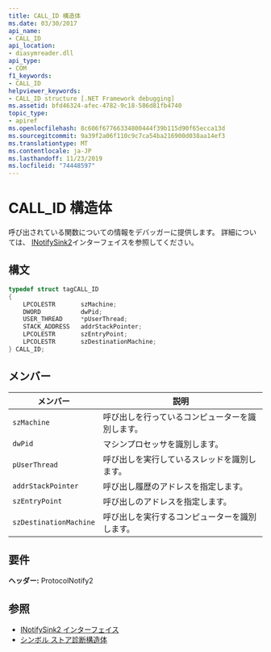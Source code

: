 ```yaml
---
title: CALL_ID 構造体
ms.date: 03/30/2017
api_name:
- CALL_ID
api_location:
- diasymreader.dll
api_type:
- COM
f1_keywords:
- CALL_ID
helpviewer_keywords:
- CALL_ID structure [.NET Framework debugging]
ms.assetid: bfd46324-afec-4782-9c18-586d81fb4740
topic_type:
- apiref
ms.openlocfilehash: 8c606f67766334800444f39b115d90f65ecca13d
ms.sourcegitcommit: 9a39f2a06f110c9c7ca54ba216900d038aa14ef3
ms.translationtype: MT
ms.contentlocale: ja-JP
ms.lasthandoff: 11/23/2019
ms.locfileid: "74448597"
---
```

# <a name="call_id-structure"></a>CALL_ID 構造体
呼び出されている関数についての情報をデバッガーに提供します。 詳細については、 [INotifySink2](../../../../docs/framework/unmanaged-api/diagnostics/inotifysink2-interface.md)インターフェイスを参照してください。  
  
## <a name="syntax"></a>構文  
  
```cpp  
typedef struct tagCALL_ID  
{  
    LPCOLESTR       szMachine;  
    DWORD           dwPid;  
    USER_THREAD     *pUserThread;  
    STACK_ADDRESS   addrStackPointer;  
    LPCOLESTR       szEntryPoint;  
    LPCOLESTR       szDestinationMachine;  
} CALL_ID;  
```  
  
## <a name="members"></a>メンバー  
  
|メンバー|説明|  
|------------|-----------------|  
|`szMachine`|呼び出しを行っているコンピューターを識別します。|  
|`dwPid`|マシンプロセッサを識別します。|  
|`pUserThread`|呼び出しを実行しているスレッドを識別します。|  
|`addrStackPointer`|呼び出し履歴のアドレスを指定します。|  
|`szEntryPoint`|呼び出しのアドレスを指定します。|  
|`szDestinationMachine`|呼び出しを実行するコンピューターを識別します。|  
  
## <a name="requirements"></a>要件  
 **ヘッダー:** ProtocolNotify2  
  
## <a name="see-also"></a>参照

- [INotifySink2 インターフェイス](../../../../docs/framework/unmanaged-api/diagnostics/inotifysink2-interface.md)
- [シンボル ストア診断構造体](../../../../docs/framework/unmanaged-api/diagnostics/diagnostics-symbol-store-structures.md)
